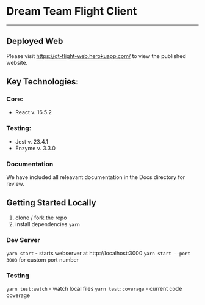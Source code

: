 # Dream Team Flight Client
-----

## Deployed Web

Please visit https://dt-flight-web.herokuapp.com/ to view the published website.

## Key Technologies:

### Core:
* React v. 16.5.2

### Testing:
* Jest v. 23.4.1
* Enzyme v. 3.3.0


### Documentation

We have included all releavant documentation in the Docs directory for review.

## Getting Started Locally
1. clone / fork the repo
2. install dependencies `yarn`

### Dev Server
`yarn start` - starts webserver at http://localhost:3000
`yarn start --port 3003` for custom port number

### Testing
`yarn test:watch` - watch local files
`yarn test:coverage` - current code coverage

